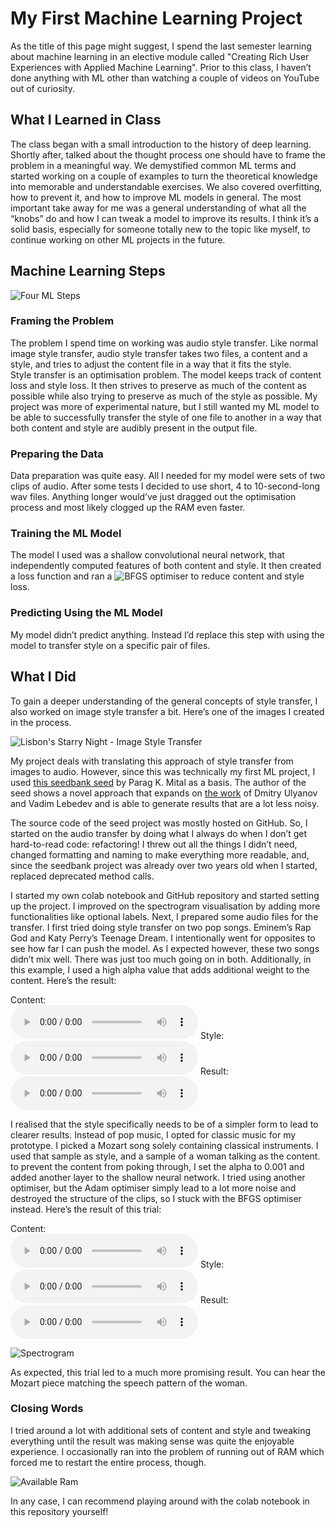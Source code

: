 # My First Machine Learning Project 
As the title of this page might suggest, I spend the last semester learning about machine learning in an elective module called "Creating Rich User Experiences with Applied Machine Learning". Prior to this class, I haven’t done anything with ML other than watching a couple of videos on YouTube out of curiosity.

## What I Learned in Class
The class began with a small introduction to the history of deep learning. Shortly after, talked about the thought process one should have to frame the problem in a meaningful way. We demystified common ML terms and started working on a couple of examples to turn the theoretical knowledge into memorable and understandable exercises. We also covered overfitting, how to prevent it, and how to improve ML models in general.
The most important take away for me was a general understanding of what all the “knobs” do and how I can tweak a model to improve its results. I think it’s a solid basis, especially for someone totally new to the topic like myself, to continue working on other ML projects in the future.

## Machine Learning Steps

![Four ML Steps](https://notadvisable.github.io/audio_style_transfer/assets/img/fourStagesOfML.png)

### Framing the Problem
The problem I spend time on working was audio style transfer. Like normal image style transfer, audio style transfer takes two files, a content and a style, and tries to adjust the content file in a way that it fits the style.  
Style transfer is an optimisation problem. The model keeps track of content loss and style loss. It then strives to preserve as much of the content as possible while also trying to preserve as much of the style as possible.
My project was more of experimental nature, but I still wanted my ML model to be able to successfully transfer the style of one file to another in a way that both content and style are audibly present in the output file.

### Preparing the Data
Data preparation was quite easy. All I needed for my model were sets of two clips of audio. After some tests I decided to use short, 4 to 10-second-long wav files. Anything longer would’ve just dragged out the optimisation process and most likely clogged up the RAM even faster.

### Training the ML Model
The model I used was a shallow convolutional neural network, that independently computed features of both content and style. It then created a loss function and ran a ![BFGS](https://en.wikipedia.org/wiki/Broyden%E2%80%93Fletcher%E2%80%93Goldfarb%E2%80%93Shanno_algorithm) optimiser to reduce content and style loss.

### Predicting Using the ML Model
My model didn’t predict anything. Instead I’d replace this step with using the model to transfer style on a specific pair of files.

## What I Did
To gain a deeper understanding of the general concepts of style transfer, I also worked on image style transfer a bit. Here’s one of the images I created in the process.

![Lisbon's Starry Night - Image Style Transfer](https://notadvisable.github.io/audio_style_transfer/assets/img/imageStyleTransfer.png)
 
My project deals with translating this approach of style transfer from images to audio. However, since this was technically my first ML project, I used [this seedbank seed](https://research.google.com/seedbank/seed/audio_style_transfer) by Parag K. Mital as a basis. The author of the seed shows a novel approach that expands on [the work](https://dmitryulyanov.github.io/audio-texture-synthesis-and-style-transfer/) of Dmitry Ulyanov and Vadim Lebedev and is able to generate results that are a lot less noisy.

The source code of the seed project was mostly hosted on GitHub. So, I started on the audio transfer by doing what I always do when I don’t get hard-to-read code: refactoring! I threw out all the things I didn’t need, changed formatting and naming to make everything more readable, and, since the seedbank project was already over two years old when I started, replaced deprecated method calls.

I started my own colab notebook and GitHub repository and started setting up the project. I improved on the spectrogram visualisation by adding more functionalities like optional labels.
Next, I prepared some audio files for the transfer. I first tried doing style transfer on two pop songs. Eminem’s Rap God and Katy Perry’s Teenage Dream. I intentionally went for opposites to see how far I can push the model. As I expected however, these two songs didn’t mix well. There was just too much going on in both. Additionally, in this example, I used a high alpha value that adds additional weight to the content.
Here’s the result:  

Content:  
<audio controls>
  <source src="https://notadvisable.github.io/audio_style_transfer/assets/eminem_short_amp.wav" type="audio/wav">
</audio> 
Style:  
<audio controls>
  <source src="https://notadvisable.github.io/audio_style_transfer/assets/katyperry_short_amp.wav" type="audio/wav">
</audio> 
Result:  
<audio controls>
  <source src="https://notadvisable.github.io/audio_style_transfer/assets/eminemKaty.mp3" type="audio/mp3">
</audio> 

I realised that the style specifically needs to be of a simpler form to lead to clearer results. Instead of pop music, I opted for classic music for my prototype. I picked a Mozart song solely containing classical instruments. I used that sample as style, and a sample of a woman talking as the content. to prevent the content from poking through, I set the alpha to 0.001 and added another layer to the shallow neural network. I tried using another optimiser, but the Adam optimiser simply lead to a lot more noise and destroyed the structure of the clips, so I stuck with the BFGS optimiser instead.
Here’s the result of this trial:  

Content:  
<audio controls>
  <source src="https://notadvisable.github.io/audio_style_transfer/assets/female_talking.wav" type="audio/wav">
</audio> 
Style:  
<audio controls>
  <source src="https://notadvisable.github.io/audio_style_transfer/assets/mozart.wav" type="audio/wav">
</audio> 
Result:  
<audio controls>
  <source src="https://notadvisable.github.io/audio_style_transfer/assets/talkingMozart2.mp3" type="audio/mp3">
</audio> 

![Spectrogram](https://notadvisable.github.io/audio_style_transfer/assets/img/talkingMozart.png)

As expected, this trial led to a much more promising result. You can hear the Mozart piece matching the speech pattern of the woman. 

### Closing Words
I tried around a lot with additional sets of content and style and tweaking everything until the result was making sense was quite the enjoyable experience. I occasionally ran into the problem of running out of RAM which forced me to restart the entire process, though.  

![Available Ram](https://notadvisable.github.io/audio_style_transfer/assets/img/MLavailableRam.PNG)

In any case, I can recommend playing around with the colab notebook in this repository yourself!

